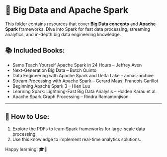 # 📘 Big Data and Apache Spark

This folder contains resources that cover **Big Data concepts** and **Apache Spark** frameworks. Dive into Spark for fast data processing, streaming analytics, and in-depth big data engineering knowledge.

## 📚 Included Books:
- Sams Teach Yourself Apache Spark in 24 Hours – Jeffrey Aven  
- Next-Generation Big Data – Butch Quinto  
- Data Engineering with Apache Spark and Delta Lake – annas-archive  
- Stream Processing with Apache Spark – Gerard Maas, Francois Garillot  
- Beginning Apache Spark 3 – Hien Luu  
- Learning Spark: Lightning-Fast Big Data Analysis – Holden Karau et al.  
- Apache Spark Graph Processing – Rindra Ramamonjison  

---

## 🚀 How to Use:
1. Explore the PDFs to learn Spark frameworks for large-scale data processing.
2. Use this knowledge to implement real-time analytics solutions.

Happy learning! 🎓🚀